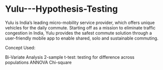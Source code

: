# Yulu---Hypothesis-Testing

Yulu is India’s leading micro-mobility service provider, which offers unique vehicles for the daily commute. Starting off as a mission to eliminate traffic congestion in India, Yulu provides the safest commute solution through a user-friendly mobile app to enable shared, solo and sustainable commuting.

Concept Used:

Bi-Variate Analysis
2-sample t-test: testing for difference across populations
ANNOVA
Chi-square
